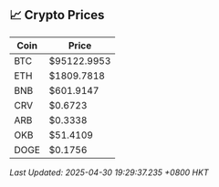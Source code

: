 ## 📈 Crypto Prices

| Coin | Price |
| ---- | ----- |
| BTC | $95122.9953 |
| ETH | $1809.7818 |
| BNB | $601.9147 |
| CRV | $0.6723 |
| ARB | $0.3338 |
| OKB | $51.4109 |
| DOGE | $0.1756 |

_Last Updated: 2025-04-30 19:29:37.235 +0800 HKT_